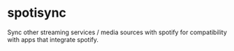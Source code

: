 # spotisync
Sync other streaming services / media sources with spotify for compatibility with apps that integrate spotify.
